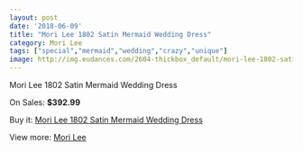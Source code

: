 ```yaml
---
layout: post
date: '2018-06-09'
title: "Mori Lee 1802 Satin Mermaid Wedding Dress"
category: Mori Lee
tags: ["special","mermaid","wedding","crazy","unique"]
image: http://img.eudances.com/2604-thickbox_default/mori-lee-1802-satin-mermaid-wedding-dress.jpg
---
```

Mori Lee 1802 Satin Mermaid Wedding Dress

On Sales: **$392.99**
<a href="https://www.eudances.com/en/mori-lee/869-mori-lee-1802-satin-mermaid-wedding-dress.html"><amp-img layout="responsive" width="600" height="600" src="//img.eudances.com/2604-thickbox_default/mori-lee-1802-satin-mermaid-wedding-dress.jpg" alt="Mori Lee 1802 Satin Mermaid Wedding Dress 0" /></a>
<a href="https://www.eudances.com/en/mori-lee/869-mori-lee-1802-satin-mermaid-wedding-dress.html"><amp-img layout="responsive" width="600" height="600" src="//img.eudances.com/2605-thickbox_default/mori-lee-1802-satin-mermaid-wedding-dress.jpg" alt="Mori Lee 1802 Satin Mermaid Wedding Dress 1" /></a>

Buy it: [Mori Lee 1802 Satin Mermaid Wedding Dress](https://www.eudances.com/en/mori-lee/869-mori-lee-1802-satin-mermaid-wedding-dress.html "Mori Lee 1802 Satin Mermaid Wedding Dress")

View more: [Mori Lee](https://www.eudances.com/en/9-mori-lee "Mori Lee")
